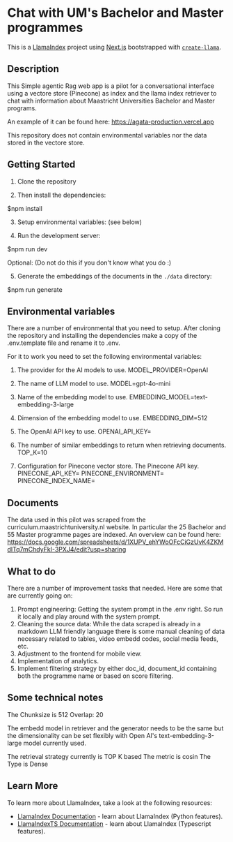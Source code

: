 
# Chat with UM's Bachelor and Master programmes

This is a [LlamaIndex](https://www.llamaindex.ai/) project using [Next.js](https://nextjs.org/) bootstrapped with [`create-llama`](https://github.com/run-llama/LlamaIndexTS/tree/main/packages/create-llama).

## Description
This Simple agentic Rag web app is a pilot for a conversational interface using a vectore store (Pinecone) as index and the llama index retriever to chat with information about Maastricht Universities Bachelor and Master programs. 

An example of it can be found here: https://agata-production.vercel.app 

This repository does not contain environmental variables nor the data stored in the vectore store.


## Getting Started


1. Clone the repository

2. Then install the dependencies:

  $npm install

3. Setup environmental variables: (see below)

4. Run the development server:

 $npm run dev

Optional: (Do not do this if you don't know what you do :)

5. Generate the embeddings of the documents in the `./data` directory:

  $npm run generate

## Environmental variables
There are a number of environmental that you need to setup. After cloning the repository and installing the dependencies make a copy of the .env.template file and rename it to .env.

For it to work you need to set the following environmental variables:

1. The provider for the AI models to use.
  MODEL_PROVIDER=OpenAI

2. The name of LLM model to use.
  MODEL=gpt-4o-mini

3. Name of the embedding model to use.
  EMBEDDING_MODEL=text-embedding-3-large

4. Dimension of the embedding model to use.
  EMBEDDING_DIM=512

5. The OpenAI API key to use.
  OPENAI_API_KEY= 

6. The number of similar embeddings to return when retrieving documents.
  TOP_K=10

7. Configuration for Pinecone vector store. The Pinecone API key.
  PINECONE_API_KEY=
  PINECONE_ENVIRONMENT=
  PINECONE_INDEX_NAME=

## Documents 
The data used in this pilot was scraped from the curriculum.maastrichtuniversity.nl website. In particular the 25 Bachelor and 55 Master programme pages are indexed. An overview can be found here: https://docs.google.com/spreadsheets/d/1XUPV_ehYWoOFcCiGzUvK4ZKMdITq7mChdyFkI-3PXJ4/edit?usp=sharing


## What to do
There are a number of improvement tasks that needed. Here are some that are currently going on:

1. Prompt engineering: Getting the system prompt in the .env right. So run it locally and play around with the system prompt.  
2. Cleaning the source data: While the data scraped is already in a markdown LLM friendly language there is some manual cleaning of data necessary related to tables, video embedd codes, social media feeds, etc.
3. Adjustment to the frontend for mobile view.
4. Implementation of analytics. 
5. Implement filtering strategy by either doc_id, document_id containing both the programme name or based on score filtering.


## Some technical notes

The Chunksize is 512
Overlap: 20

The embedd model in retriever and the generator needs to be the same but the dimensionality can be set flexibly with Open AI's text-embedding-3-large model currently used. 

The retrieval strategy currently is TOP K based
The metric is cosin
The Type is Dense


## Learn More

To learn more about LlamaIndex, take a look at the following resources:

- [LlamaIndex Documentation](https://docs.llamaindex.ai) - learn about LlamaIndex (Python features).
- [LlamaIndexTS Documentation](https://ts.llamaindex.ai) - learn about LlamaIndex (Typescript features).